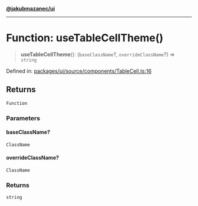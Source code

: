 [**@jakubmazanec/ui**](../README.md)

---

# Function: useTableCellTheme()

> **useTableCellTheme**(): (`baseClassName`?, `overrideClassName`?) => `string`

Defined in:
[packages/ui/source/components/TableCell.ts:16](https://github.com/jakubmazanec/tools/blob/7c5f40d811171692b72a47160bc33d644201b16a/packages/ui/source/components/TableCell.ts#L16)

## Returns

`Function`

### Parameters

#### baseClassName?

`ClassName`

#### overrideClassName?

`ClassName`

### Returns

`string`
